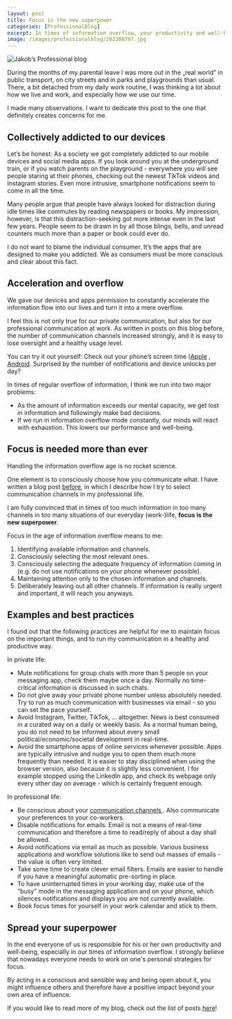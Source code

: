 ```yaml
---
layout: post
title: Focus is the new superpower
categories: [ProfessionalBlog]
excerpt: In times of information overflow, your productivity and well-being depends on your ability to focus 
image: /images/professionalblog/202300707.jpg
---
```


![Jakob’s Professional blog](../images/professionalblog/202300707.jpg)

During the months of my parental leave I was more out in the „real world” in public transport, on city streets and in parks and playgrounds than usual. There, a bit detached from my daily work routine, I was thinking a lot about how we live and work, and especially how we use our time.

I made many observations. I want to dedicate this post to the one that definitely creates concerns for me. 

## Collectively addicted to our devices
Let’s be honest: As a society we got completely addicted to our mobile devices and social media apps. If you look around you at the underground train, or if you watch parents on the playground - everywhere you will see people staring at their phones, checking out the newest TikTok videos and Instagram stories. Even more intrusive, smartphone notifications seem to come in all the time.

Many people argue that people have always looked for distraction during idle times like commutes by reading newspapers or books. My impression, however, is that this distraction-seeking got more intense even in the last few years. People seem to be drawn in by all those blings, bells, and unread counters much more than a paper or book could ever do.

I do not want to blame the individual consumer. It’s the apps that are designed to make you addicted. We as consumers must be more conscious and clear about this fact. 


## Acceleration and overflow

We gave our devices and apps permission to constantly accelerate the information flow into our lives and turn it into a mere overflow. 

I feel this is not only true for our private communication, but also for our professional communication at work. As written in posts on this blog before, the number of communication channels increased strongly, and it is easy to lose oversight and a healthy usage level.

You can try it out yourself: Check out your phone’s screen time ([Apple](https://support.apple.com/guide/iphone/view-your-screen-time-summary-iph24dcd4fb8/ios) , [Android](https://www.android.com/digital-wellbeing/). Surprised by the number of notifications and device unlocks per day?

In times of regular overflow of information, I think we run into two major problems:

- As the amount of information exceeds our mental capacity, we get lost in information and followingly make bad decisions.
- If we run in information overflow mode constantly, our minds will react with exhaustion. This lowers our performance and well-being. 

## Focus is needed more than ever

Handling the information overflow age is no rocket science.

One element is to consciously choose how you communicate what. I have written a blog post [before](../use_the_right_tool_for_the_communication_job), in which I describe how I try to select communication channels in my professional life. 

I am fully convinced that in times of too much information in too many channels in too many situations of our everyday (work-)life, __focus is the new superpower__.

Focus in the age of information overflow means to me:

1. Identifying available information and channels.
1. Consciously selecting the most relevant ones.
1. Consciously selecting the adequate frequency of information coming in (e.g. do not use notifications on your phone whenever possible). 
1. Maintaining attention only to the chosen information and channels.
1.  Deliberately leaving out all other channels. If information is really urgent and important, it will reach you anyways.

## Examples and best practices

I found out that the following practices are helpful for me to maintain focus on the important things, and to run my communication in a healthy and productive way.

In private life:

- Mute notifications for group chats with more than 5 people on your messaging app, check them maybe once a day. Normally no time-critical information is discussed in such chats.
- Do not give away your private phone number unless absolutely needed. Try to run as much communication with businesses via email - so you can set the pace yourself.
- Avoid Instagram, Twitter, TikTok, … altogether. News is best consumed in a curated way on a daily or weekly basis. As a normal human being, you do not need to be informed about every small political/economic/societal development in real-time.
- Avoid the smartphone apps of online services whenever possible. Apps are typically intrusive and nudge you to open them much more frequently than needed. It is easier to stay disciplined when using the browser version, also because it is slightly less convenient. I for example stopped using the LinkedIn app, and check its webpage only every other day on average - which is certainly frequent enough. 

In professional life:

- Be conscious about your [communication channels ](../use_the_right_tool_for_the_communication_job). Also communicate your preferences to your co-workers.
- Disable notifications for emails. Email is not a means of real-time communication and therefore a time to read/reply of about a day shall be allowed.
- Avoid notifications via email as much as possible. Various business applications and workflow solutions like to send out masses of emails - the value is often very limited.
- Take some time to create clever email filters. Emails are easier to handle if you have a meaningful automatic pre-sorting in place.
- To have uninterrupted times in your working day, make use of the “busy” mode in the messaging application and on your phone, which silences notifications and displays you are not currently available.
- Book focus times for yourself in your work calendar and stick to them.

## Spread your superpower

In the end everyone of us is responsible for his or her own productivity and well-being, especially in our times of information overflow. I strongly believe that nowadays everyone needs to work on one's personal strategies for focus.

By acting in a conscious and sensible way and being open about it, you might influence others  and therefore have a positive impact beyond your own area of influence.



If you would like to read more of my blog, check out the list of posts [here](../welcome_to_jakobs_professional_blog)!